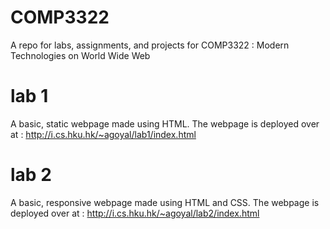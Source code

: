 # COMP3322
A repo for labs, assignments, and projects for COMP3322 : Modern Technologies on World Wide Web

# lab 1
A basic, static webpage made using HTML. The webpage is deployed over at : http://i.cs.hku.hk/~agoyal/lab1/index.html

# lab 2
A basic, responsive webpage made using HTML and CSS. The webpage is deployed over at : http://i.cs.hku.hk/~agoyal/lab2/index.html
